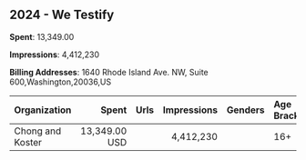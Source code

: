 ## 2024 - We Testify 
**Spent**: 13,349.00

**Impressions**: 4,412,230

**Billing Addresses**: 1640 Rhode Island Ave. NW, Suite 600,Washington,20036,US

|Organization|Spent|Urls|Impressions|Genders|Age Brackets|Country Codes|
|:---|---:|:---|---:|:---|:---|:---|
|Chong and Koster|13,349.00 USD||4,412,230||16+|united states|
